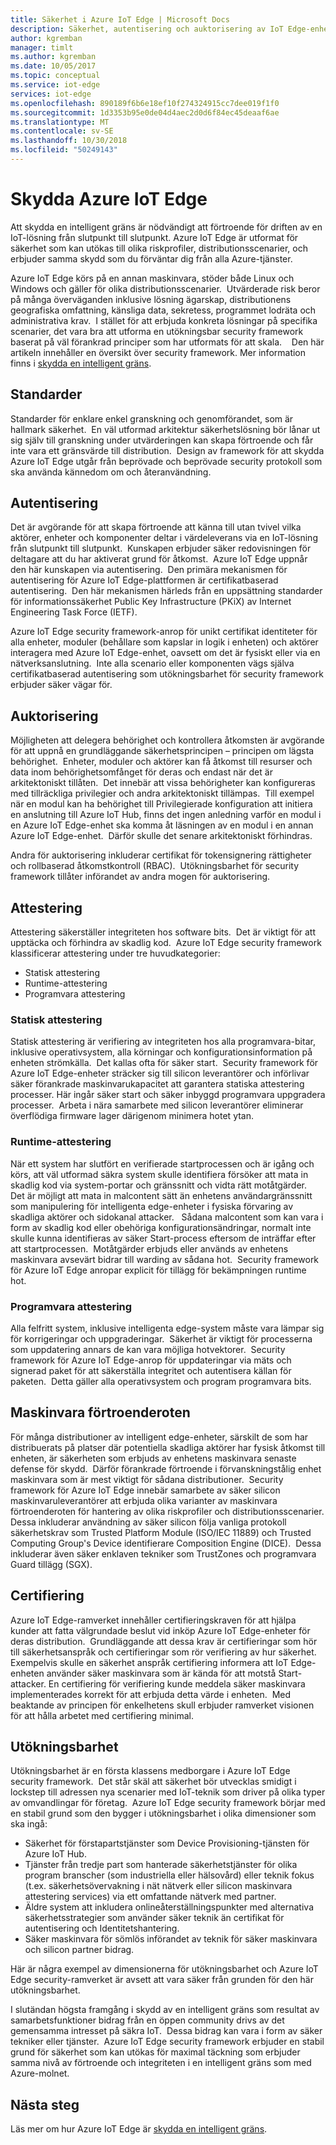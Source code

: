 ```yaml
---
title: Säkerhet i Azure IoT Edge | Microsoft Docs
description: Säkerhet, autentisering och auktorisering av IoT Edge-enheter
author: kgremban
manager: timlt
ms.author: kgremban
ms.date: 10/05/2017
ms.topic: conceptual
ms.service: iot-edge
services: iot-edge
ms.openlocfilehash: 890189f6b6e18ef10f274324915cc7dee019f1f0
ms.sourcegitcommit: 1d3353b95e0de04d4aec2d0d6f84ec45deaaf6ae
ms.translationtype: MT
ms.contentlocale: sv-SE
ms.lasthandoff: 10/30/2018
ms.locfileid: "50249143"
---
```

# <a name="securing-azure-iot-edge"></a>Skydda Azure IoT Edge

Att skydda en intelligent gräns är nödvändigt att förtroende för driften av en IoT-lösning från slutpunkt till slutpunkt. Azure IoT Edge är utformat för säkerhet som kan utökas till olika riskprofiler, distributionsscenarier, och erbjuder samma skydd som du förväntar dig från alla Azure-tjänster.

Azure IoT Edge körs på en annan maskinvara, stöder både Linux och Windows och gäller för olika distributionsscenarier.  Utvärderade risk beror på många överväganden inklusive lösning ägarskap, distributionens geografiska omfattning, känsliga data, sekretess, programmet lodräta och administrativa krav.  I stället för att erbjuda konkreta lösningar på specifika scenarier, det vara bra att utforma en utökningsbar security framework baserat på väl förankrad principer som har utformats för att skala. 
 
Den här artikeln innehåller en översikt över security framework. Mer information finns i [skydda en intelligent gräns](https://azure.microsoft.com/blog/securing-the-intelligent-edge/).

## <a name="standards"></a>Standarder

Standarder för enklare enkel granskning och genomförandet, som är hallmark säkerhet.  En väl utformad arkitektur säkerhetslösning bör lånar ut sig själv till granskning under utvärderingen kan skapa förtroende och får inte vara ett gränsvärde till distribution.  Design av framework för att skydda Azure IoT Edge utgår från beprövade och beprövade security protokoll som ska använda kännedom om och återanvändning. 

## <a name="authentication"></a>Autentisering

Det är avgörande för att skapa förtroende att känna till utan tvivel vilka aktörer, enheter och komponenter deltar i värdeleverans via en IoT-lösning från slutpunkt till slutpunkt.  Kunskapen erbjuder säker redovisningen för deltagare att du har aktiverat grund för åtkomst.  Azure IoT Edge uppnår den här kunskapen via autentisering.  Den primära mekanismen för autentisering för Azure IoT Edge-plattformen är certifikatbaserad autentisering.  Den här mekanismen härleds från en uppsättning standarder för informationssäkerhet Public Key Infrastructure (PKiX) av Internet Engineering Task Force (IETF).     

Azure IoT Edge security framework-anrop för unikt certifikat identiteter för alla enheter, moduler (behållare som kapslar in logik i enheten) och aktörer interagera med Azure IoT Edge-enhet, oavsett om det är fysiskt eller via en nätverksanslutning.  Inte alla scenario eller komponenten vägs själva certifikatbaserad autentisering som utökningsbarhet för security framework erbjuder säker vägar för. 

## <a name="authorization"></a>Auktorisering

Möjligheten att delegera behörighet och kontrollera åtkomsten är avgörande för att uppnå en grundläggande säkerhetsprincipen – principen om lägsta behörighet.  Enheter, moduler och aktörer kan få åtkomst till resurser och data inom behörighetsomfånget för deras och endast när det är arkitektoniskt tillåten.  Det innebär att vissa behörigheter kan konfigureras med tillräckliga privilegier och andra arkitektoniskt tillämpas.  Till exempel när en modul kan ha behörighet till Privilegierade konfiguration att initiera en anslutning till Azure IoT Hub, finns det ingen anledning varför en modul i en Azure IoT Edge-enhet ska komma åt läsningen av en modul i en annan Azure IoT Edge-enhet.  Därför skulle det senare arkitektoniskt förhindras. 

Andra för auktorisering inkluderar certifikat för tokensignering rättigheter och rollbaserad åtkomstkontroll (RBAC).  Utökningsbarhet för security framework tillåter införandet av andra mogen för auktorisering. 

## <a name="attestation"></a>Attestering

Attestering säkerställer integriteten hos software bits.  Det är viktigt för att upptäcka och förhindra av skadlig kod.  Azure IoT Edge security framework klassificerar attestering under tre huvudkategorier:

* Statisk attestering
* Runtime-attestering
* Programvara attestering

### <a name="static-attestation"></a>Statisk attestering

Statisk attestering är verifiering av integriteten hos alla programvara-bitar, inklusive operativsystem, alla körningar och konfigurationsinformation på enheten strömkälla.  Det kallas ofta för säker start.  Security framework för Azure IoT Edge-enheter sträcker sig till silicon leverantörer och införlivar säker förankrade maskinvarukapacitet att garantera statiska attestering processer. Här ingår säker start och säker inbyggd programvara uppgradera processer.  Arbeta i nära samarbete med silicon leverantörer eliminerar överflödiga firmware lager därigenom minimera hotet ytan. 

### <a name="runtime-attestation"></a>Runtime-attestering

När ett system har slutfört en verifierade startprocessen och är igång och körs, att väl utformad säkra system skulle identifiera försöker att mata in skadlig kod via system-portar och gränssnitt och vidta rätt motåtgärder.  Det är möjligt att mata in malcontent sätt än enhetens användargränssnitt som manipulering för intelligenta edge-enheter i fysiska förvaring av skadliga aktörer och sidokanal attacker.   Sådana malcontent som kan vara i form av skadlig kod eller obehöriga konfigurationsändringar, normalt inte skulle kunna identifieras av säker Start-process eftersom de inträffar efter att startprocessen.  Motåtgärder erbjuds eller används av enhetens maskinvara avsevärt bidrar till warding av sådana hot.  Security framework för Azure IoT Edge anropar explicit för tillägg för bekämpningen runtime hot.     

### <a name="software-attestation"></a>Programvara attestering

Alla felfritt system, inklusive intelligenta edge-system måste vara lämpar sig för korrigeringar och uppgraderingar.  Säkerhet är viktigt för processerna som uppdatering annars de kan vara möjliga hotvektorer.  Security framework för Azure IoT Edge-anrop för uppdateringar via mäts och signerad paket för att säkerställa integritet och autentisera källan för paketen.  Detta gäller alla operativsystem och program programvara bits. 

## <a name="hardware-root-of-trust"></a>Maskinvara förtroenderoten

För många distributioner av intelligent edge-enheter, särskilt de som har distribuerats på platser där potentiella skadliga aktörer har fysisk åtkomst till enheten, är säkerheten som erbjuds av enhetens maskinvara senaste defense för skydd.  Därför förankrade förtroende i förvanskningstålig enhet maskinvara som är mest viktigt för sådana distributioner.  Security framework för Azure IoT Edge innebär samarbete av säker silicon maskinvaruleverantörer att erbjuda olika varianter av maskinvara förtroenderoten för hantering av olika riskprofiler och distributionsscenarier. Dessa inkluderar användning av säker silicon följa vanliga protokoll säkerhetskrav som Trusted Platform Module (ISO/IEC 11889) och Trusted Computing Group's Device identifierare Composition Engine (DICE).  Dessa inkluderar även säker enklaven tekniker som TrustZones och programvara Guard tillägg (SGX). 

## <a name="certification"></a>Certifiering

Azure IoT Edge-ramverket innehåller certifieringskraven för att hjälpa kunder att fatta välgrundade beslut vid inköp Azure IoT Edge-enheter för deras distribution.  Grundläggande att dessa krav är certifieringar som hör till säkerhetsanspråk och certifieringar som rör verifiering av hur säkerhet.  Exempelvis skulle en säkerhet anspråk certifiering informera att IoT Edge-enheten använder säker maskinvara som är kända för att motstå Start-attacker. En certifiering för verifiering kunde meddela säker maskinvara implementerades korrekt för att erbjuda detta värde i enheten.  Med beaktande av principen för enkelhetens skull erbjuder ramverket visionen för att hålla arbetet med certifiering minimal.   

## <a name="extensibility"></a>Utökningsbarhet

Utökningsbarhet är en första klassens medborgare i Azure IoT Edge security framework.  Det står skäl att säkerhet bör utvecklas smidigt i lockstep till adressen nya scenarier med IoT-teknik som driver på olika typer av omvandlingar för företag.  Azure IoT Edge security framework börjar med en stabil grund som den bygger i utökningsbarhet i olika dimensioner som ska ingå: 

* Säkerhet för förstapartstjänster som Device Provisioning-tjänsten för Azure IoT Hub.
* Tjänster från tredje part som hanterade säkerhetstjänster för olika program branscher (som industriella eller hälsovård) eller teknik fokus (t.ex. säkerhetsövervakning i nät nätverk eller silicon maskinvara attestering services) via ett omfattande nätverk med partner.
* Äldre system att inkludera onlineåterställningspunkter med alternativa säkerhetsstrategier som använder säker teknik än certifikat för autentisering och Identitetshantering.
* Säker maskinvara för sömlös införandet av teknik för säker maskinvara och silicon partner bidrag.

Här är några exempel av dimensionerna för utökningsbarhet och Azure IoT Edge security-ramverket är avsett att vara säker från grunden för den här utökningsbarhet. 

I slutändan högsta framgång i skydd av en intelligent gräns som resultat av samarbetsfunktioner bidrag från en öppen community drivs av det gemensamma intresset på säkra IoT.  Dessa bidrag kan vara i form av säker tekniker eller tjänster.  Azure IoT Edge security framework erbjuder en stabil grund för säkerhet som kan utökas för maximal täckning som erbjuder samma nivå av förtroende och integriteten i en intelligent gräns som med Azure-molnet.  

## <a name="next-steps"></a>Nästa steg

Läs mer om hur Azure IoT Edge är [skydda en intelligent gräns](https://azure.microsoft.com/blog/securing-the-intelligent-edge/).
